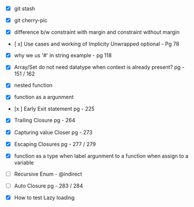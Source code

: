 - [x] git stash

- [x] git cherry-pic

- [x] difference b/w constraint with margin and constraint without margin

- [ x] Use cases and working of Implicity Unwrapped optional - Pg 78 

- [x] why we us '#' in string example - pg 118

- [x] Array/Set do not need datatype when context is already present? pg - 151 / 162

- [x] nested function

- [x] function as a argunment 

- [x ] Early Exit statement pg - 225

- [x] Trailing Closure pg - 264

- [x] Capturing value Closer pg - 273

- [x] Escaping Closures pg - 277 / 279

- [x] function as a type when label argunment to a function when assign to a variable 

- [ ] Recursive Enum - @indirect


- [ ] Auto Closure pg - 283 / 284


- [x] How to test Lazy loading 


